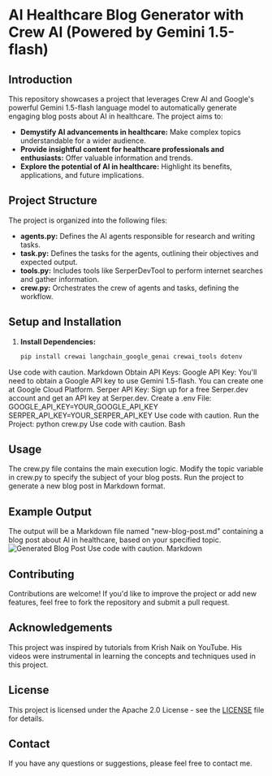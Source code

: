 # AI Healthcare Blog Generator with Crew AI (Powered by Gemini 1.5-flash)

## Introduction

This repository showcases a project that leverages Crew AI and Google's powerful Gemini 1.5-flash language model to automatically generate engaging blog posts about AI in healthcare. The project aims to:

* **Demystify AI advancements in healthcare:** Make complex topics understandable for a wider audience.
* **Provide insightful content for healthcare professionals and enthusiasts:** Offer valuable information and trends.
* **Explore the potential of AI in healthcare:** Highlight its benefits, applications, and future implications.

## Project Structure

The project is organized into the following files:

* **agents.py:** Defines the AI agents responsible for research and writing tasks.
* **task.py:** Defines the tasks for the agents, outlining their objectives and expected output.
* **tools.py:** Includes tools like SerperDevTool to perform internet searches and gather information.
* **crew.py:** Orchestrates the crew of agents and tasks, defining the workflow.

## Setup and Installation

1. **Install Dependencies:**
   ```bash
   pip install crewai langchain_google_genai crewai_tools dotenv
Use code with caution.
Markdown
Obtain API Keys:
Google API Key: You'll need to obtain a Google API key to use Gemini 1.5-flash. You can create one at Google Cloud Platform.
Serper API Key: Sign up for a free Serper.dev account and get an API key at Serper.dev.
Create a .env File:
GOOGLE_API_KEY=YOUR_GOOGLE_API_KEY
SERPER_API_KEY=YOUR_SERPER_API_KEY
Use code with caution.
Run the Project:
python crew.py
Use code with caution.
Bash

## Usage
The crew.py file contains the main execution logic.
Modify the topic variable in crew.py to specify the subject of your blog posts.
Run the project to generate a new blog post in Markdown format.

## Example Output
The output will be a Markdown file named "new-blog-post.md" containing a blog post about AI in healthcare, based on your specified topic.
![Generated Blog Post](Results/4_Result.JPG)
Use code with caution.
Markdown

## Contributing
Contributions are welcome! If you'd like to improve the project or add new features, feel free to fork the repository and submit a pull request.

## Acknowledgements
This project was inspired by tutorials from Krish Naik on YouTube. 
His videos were instrumental in learning the concepts and techniques used in this project.

## License
This project is licensed under the Apache 2.0 License - see the [LICENSE](LICENSE) file for details.

## Contact
If you have any questions or suggestions, please feel free to contact me.